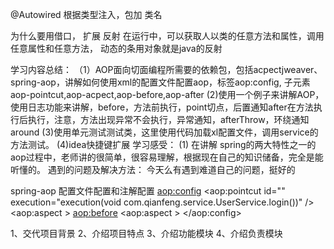 @Autowired
根据类型注入，包加 类名

为什么要用借口， 扩展
反射 在运行中，可以获取人以类的任意方法和属性，调用任意属性和任意方法， 动态的条用对象就是java的反射



学习内容总结：
（1）AOP面向切面编程所需要的依赖包，包括acpectjweaver、spring-aop，讲解如何使用xml的配置文件配置aop，标签aop:config, 子元素aop-pointcut,aop-acpect,aop-before,aop-after
(2)使用一个例子来讲解AOP，使用日志功能来讲解，before，方法前执行，point切点，后置通知after在方法执行后执行，注意，方法出现异常不会执行，异常通知，afterThrow，环绕通知around
(3)使用单元测试测试类，这里使用代码加载xl配置文件，调用service的方法测试。
(4)idea快捷键扩展
学习感受：
(1) 在讲解 spring的两大特性之一的aop过程中，老师讲的很简单，很容易理解，根据现在自己的知识储备，完全是能听懂的。
遇到的问题及解决方法：
今天么有遇到难道自己的问题，挺好的


spring-aop 配置文件配置和注解配置
<aop:config>
    <aop:pointcut id="" execution="execution(void com.qianfeng.service.UserService.login())" />
    <aop:aspect >
        <aop:before>
    <aop:aspect >
</aop:config>

1、交代项目背景
2、介绍项目特点
3、介绍功能模块
4、介绍负责模块